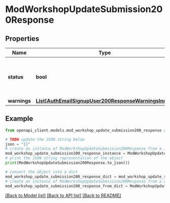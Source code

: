 # ModWorkshopUpdateSubmission200Response


## Properties

Name | Type | Description | Notes
------------ | ------------- | ------------- | -------------
**status** | **bool** | True if the submission was updated false otherwise. | [default to False]
**warnings** | [**List[AuthEmailSignupUser200ResponseWarningsInner]**](AuthEmailSignupUser200ResponseWarningsInner.md) |  | [optional] 

## Example

```python
from openapi_client.models.mod_workshop_update_submission200_response import ModWorkshopUpdateSubmission200Response

# TODO update the JSON string below
json = "{}"
# create an instance of ModWorkshopUpdateSubmission200Response from a JSON string
mod_workshop_update_submission200_response_instance = ModWorkshopUpdateSubmission200Response.from_json(json)
# print the JSON string representation of the object
print(ModWorkshopUpdateSubmission200Response.to_json())

# convert the object into a dict
mod_workshop_update_submission200_response_dict = mod_workshop_update_submission200_response_instance.to_dict()
# create an instance of ModWorkshopUpdateSubmission200Response from a dict
mod_workshop_update_submission200_response_from_dict = ModWorkshopUpdateSubmission200Response.from_dict(mod_workshop_update_submission200_response_dict)
```
[[Back to Model list]](../README.md#documentation-for-models) [[Back to API list]](../README.md#documentation-for-api-endpoints) [[Back to README]](../README.md)


